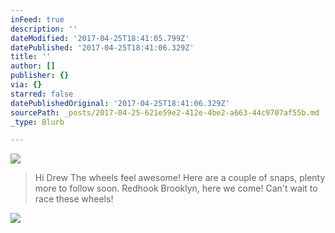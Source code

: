 ```yaml
---
inFeed: true
description: ''
dateModified: '2017-04-25T18:41:05.799Z'
datePublished: '2017-04-25T18:41:06.329Z'
title: ''
author: []
publisher: {}
via: {}
starred: false
datePublishedOriginal: '2017-04-25T18:41:06.329Z'
sourcePath: _posts/2017-04-25-621e59e2-412e-4be2-a663-44c9707af55b.md
_type: Blurb

---
```

![](https://the-grid-user-content.s3-us-west-2.amazonaws.com/0bc52158-9ebd-4951-9db5-99f299288f6c.jpg)

> Hi Drew
> The wheels feel awesome! Here are a couple of snaps, plenty more to follow soon. Redhook Brooklyn, here we come! 
> Can't wait to race these wheels! 

![](https://the-grid-user-content.s3-us-west-2.amazonaws.com/76f5aaa0-abd0-463c-a239-d286637e0d54.jpg)